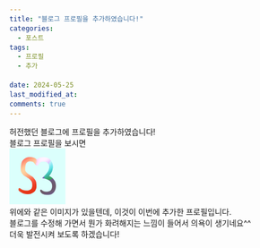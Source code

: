 ```yaml
---
title: "블로그 프로필을 추가하였습니다!"
categories:
  - 포스트
tags:
  - 프로필
  - 추가

date: 2024-05-25
last_modified_at:
comments: true
---
```


허전했던 블로그에 프로필을 추가하였습니다!<br>
블로그 프로필을 보시면<br>
![프로필 이미지](/assets/avatar.png)<br>
위에와 같은 이미지가 있을텐데, 이것이 이번에 추가한 프로필입니다.<br>
블로그를 수정해 가면서 뭔가 화려해지는 느낌이 들어서 의욕이 생기네요^^<br>
더욱 발전시켜 보도록 하겠습니다!